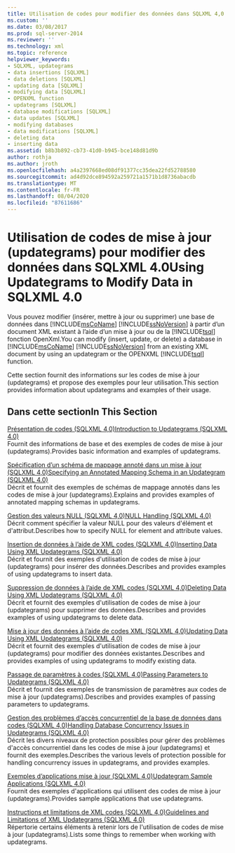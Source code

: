 ```yaml
---
title: Utilisation de codes pour modifier des données dans SQLXML 4,0 | Microsoft Docs
ms.custom: ''
ms.date: 03/08/2017
ms.prod: sql-server-2014
ms.reviewer: ''
ms.technology: xml
ms.topic: reference
helpviewer_keywords:
- SQLXML, updategrams
- data insertions [SQLXML]
- data deletions [SQLXML]
- updating data [SQLXML]
- modifying data [SQLXML]
- OPENXML function
- updategrams [SQLXML]
- database modifications [SQLXML]
- data updates [SQLXML]
- modifying databases
- data modifications [SQLXML]
- deleting data
- inserting data
ms.assetid: b8b3b892-cb73-41d0-b945-bce148d81d9b
author: rothja
ms.author: jroth
ms.openlocfilehash: a4a2397668ed08df91377cc35dea22fd52788580
ms.sourcegitcommit: ad4d92dce894592a259721a1571b1d8736abacdb
ms.translationtype: MT
ms.contentlocale: fr-FR
ms.lasthandoff: 08/04/2020
ms.locfileid: "87611686"
---
```

# <a name="using-updategrams-to-modify-data-in-sqlxml-40"></a><span data-ttu-id="9e2bf-102">Utilisation de codes de mise à jour (updategrams) pour modifier des données dans SQLXML 4.0</span><span class="sxs-lookup"><span data-stu-id="9e2bf-102">Using Updategrams to Modify Data in SQLXML 4.0</span></span>
  <span data-ttu-id="9e2bf-103">Vous pouvez modifier (insérer, mettre à jour ou supprimer) une base de données dans [!INCLUDE[msCoName](../../../includes/msconame-md.md)] [!INCLUDE[ssNoVersion](../../../includes/ssnoversion-md.md)] à partir d’un document XML existant à l’aide d’un mise à jour ou de la [!INCLUDE[tsql](../../../includes/tsql-md.md)] fonction OpenXml.</span><span class="sxs-lookup"><span data-stu-id="9e2bf-103">You can modify (insert, update, or delete) a database in [!INCLUDE[msCoName](../../../includes/msconame-md.md)] [!INCLUDE[ssNoVersion](../../../includes/ssnoversion-md.md)] from an existing XML document by using an updategram or the OPENXML [!INCLUDE[tsql](../../../includes/tsql-md.md)] function.</span></span>  
  
 <span data-ttu-id="9e2bf-104">Cette section fournit des informations sur les codes de mise à jour (updategrams) et propose des exemples pour leur utilisation.</span><span class="sxs-lookup"><span data-stu-id="9e2bf-104">This section provides information about updategrams and examples of their usage.</span></span>  
  
## <a name="in-this-section"></a><span data-ttu-id="9e2bf-105">Dans cette section</span><span class="sxs-lookup"><span data-stu-id="9e2bf-105">In This Section</span></span>  
 [<span data-ttu-id="9e2bf-106">Présentation de codes &#40;SQLXML 4,0&#41;</span><span class="sxs-lookup"><span data-stu-id="9e2bf-106">Introduction to Updategrams &#40;SQLXML 4.0&#41;</span></span>](introduction-to-updategrams-sqlxml-4-0.md)  
 <span data-ttu-id="9e2bf-107">Fournit des informations de base et des exemples de codes de mise à jour (updategrams).</span><span class="sxs-lookup"><span data-stu-id="9e2bf-107">Provides basic information and examples of updategrams.</span></span>  
  
 [<span data-ttu-id="9e2bf-108">Spécification d’un schéma de mappage annoté dans un mise à jour &#40;SQLXML 4,0&#41;</span><span class="sxs-lookup"><span data-stu-id="9e2bf-108">Specifying an Annotated Mapping Schema in an Updategram &#40;SQLXML 4.0&#41;</span></span>](specifying-an-annotated-mapping-schema-in-an-updategram-sqlxml-4-0.md)  
 <span data-ttu-id="9e2bf-109">Décrit et fournit des exemples de schémas de mappage annotés dans les codes de mise à jour (updategrams).</span><span class="sxs-lookup"><span data-stu-id="9e2bf-109">Explains and provides examples of annotated mapping schemas in updategrams.</span></span>  
  
 [<span data-ttu-id="9e2bf-110">Gestion des valeurs NULL &#40;SQLXML 4,0&#41;</span><span class="sxs-lookup"><span data-stu-id="9e2bf-110">NULL Handling &#40;SQLXML 4.0&#41;</span></span>](null-handling-sqlxml-4-0.md)  
 <span data-ttu-id="9e2bf-111">Décrit comment spécifier la valeur NULL pour des valeurs d'élément et d'attribut.</span><span class="sxs-lookup"><span data-stu-id="9e2bf-111">Describes how to specify NULL for element and attribute values.</span></span>  
  
 [<span data-ttu-id="9e2bf-112">Insertion de données à l’aide de XML codes &#40;SQLXML 4,0&#41;</span><span class="sxs-lookup"><span data-stu-id="9e2bf-112">Inserting Data Using XML Updategrams &#40;SQLXML 4.0&#41;</span></span>](inserting-data-using-xml-updategrams-sqlxml-4-0.md)  
 <span data-ttu-id="9e2bf-113">Décrit et fournit des exemples d'utilisation de codes de mise à jour (updategrams) pour insérer des données.</span><span class="sxs-lookup"><span data-stu-id="9e2bf-113">Describes and provides examples of using updategrams to insert data.</span></span>  
  
 [<span data-ttu-id="9e2bf-114">Suppression de données à l’aide de XML codes &#40;SQLXML 4,0&#41;</span><span class="sxs-lookup"><span data-stu-id="9e2bf-114">Deleting Data Using XML Updategrams &#40;SQLXML 4.0&#41;</span></span>](deleting-data-using-xml-updategrams-sqlxml-4-0.md)  
 <span data-ttu-id="9e2bf-115">Décrit et fournit des exemples d'utilisation de codes de mise à jour (updategrams) pour supprimer des données.</span><span class="sxs-lookup"><span data-stu-id="9e2bf-115">Describes and provides examples of using updategrams to delete data.</span></span>  
  
 [<span data-ttu-id="9e2bf-116">Mise à jour des données à l’aide de codes XML &#40;SQLXML 4,0&#41;</span><span class="sxs-lookup"><span data-stu-id="9e2bf-116">Updating Data Using XML Updategrams &#40;SQLXML 4.0&#41;</span></span>](updating-data-using-xml-updategrams-sqlxml-4-0.md)  
 <span data-ttu-id="9e2bf-117">Décrit et fournit des exemples d'utilisation de codes de mise à jour (updategrams) pour modifier des données existantes.</span><span class="sxs-lookup"><span data-stu-id="9e2bf-117">Describes and provides examples of using updategrams to modify existing data.</span></span>  
  
 [<span data-ttu-id="9e2bf-118">Passage de paramètres à codes &#40;SQLXML 4,0&#41;</span><span class="sxs-lookup"><span data-stu-id="9e2bf-118">Passing Parameters to Updategrams &#40;SQLXML 4.0&#41;</span></span>](passing-parameters-to-updategrams-sqlxml-4-0.md)  
 <span data-ttu-id="9e2bf-119">Décrit et fournit des exemples de transmission de paramètres aux codes de mise à jour (updategrams).</span><span class="sxs-lookup"><span data-stu-id="9e2bf-119">Describes and provides examples of passing parameters to updategrams.</span></span>  
  
 [<span data-ttu-id="9e2bf-120">Gestion des problèmes d’accès concurrentiel de la base de données dans codes &#40;SQLXML 4,0&#41;</span><span class="sxs-lookup"><span data-stu-id="9e2bf-120">Handling Database Concurrency Issues in Updategrams &#40;SQLXML 4.0&#41;</span></span>](handling-database-concurrency-issues-in-updategrams-sqlxml-4-0.md)  
 <span data-ttu-id="9e2bf-121">Décrit les divers niveaux de protection possibles pour gérer des problèmes d'accès concurrentiel dans les codes de mise à jour (updategrams) et fournit des exemples.</span><span class="sxs-lookup"><span data-stu-id="9e2bf-121">Describes the various levels of protection possible for handling concurrency issues in updategrams, and provides examples.</span></span>  
  
 [<span data-ttu-id="9e2bf-122">Exemples d’applications mise à jour &#40;SQLXML 4,0&#41;</span><span class="sxs-lookup"><span data-stu-id="9e2bf-122">Updategram Sample Applications &#40;SQLXML 4.0&#41;</span></span>](../../../database-engine/dev-guide/updategram-sample-applications-sqlxml-4-0.md)  
 <span data-ttu-id="9e2bf-123">Fournit des exemples d'applications qui utilisent des codes de mise à jour (updategrams).</span><span class="sxs-lookup"><span data-stu-id="9e2bf-123">Provides sample applications that use updategrams.</span></span>  
  
 [<span data-ttu-id="9e2bf-124">Instructions et limitations de XML codes &#40;SQLXML 4,0&#41;</span><span class="sxs-lookup"><span data-stu-id="9e2bf-124">Guidelines and Limitations of XML Updategrams &#40;SQLXML 4.0&#41;</span></span>](guidelines-and-limitations-of-xml-updategrams-sqlxml-4-0.md)  
 <span data-ttu-id="9e2bf-125">Répertorie certains éléments à retenir lors de l'utilisation de codes de mise à jour (updategrams).</span><span class="sxs-lookup"><span data-stu-id="9e2bf-125">Lists some things to remember when working with updategrams.</span></span>  
  
  
